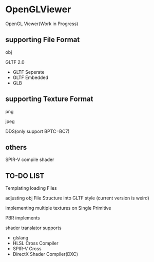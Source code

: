 # OpenGLViewer
 OpenGL Viewer(Work in Progress)

## supporting File Format
obj

GLTF 2.0
 - GLTF Seperate
 - GLTF Embedded
 - GLB

## supporting Texture Format
png

jpeg

DDS(only support BPTC=BC7)

## others
SPIR-V compile shader

## TO-DO LIST
Templating loading Files

adjusting obj File Structure into GLTF style (current version is weird)

implementing multiple textures on Single Primitive

PBR implements

shader translator supports

 - glslang
 - HLSL Cross Compiler
 - SPIR-V Cross
 - DirectX Shader Compiler(DXC)
